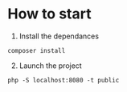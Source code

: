 # How to start

1. Install the dependances

```terminal
composer install
```

2. Launch the project

```terminal
php -S localhost:8080 -t public
```
